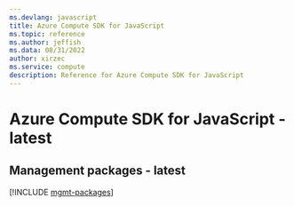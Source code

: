 ```yaml
---
ms.devlang: javascript
title: Azure Compute SDK for JavaScript
ms.topic: reference
ms.author: jeffish
ms.data: 08/31/2022
author: xirzec
ms.service: compute
description: Reference for Azure Compute SDK for JavaScript
---
```

# Azure Compute SDK for JavaScript - latest

## Management packages - latest
[!INCLUDE [mgmt-packages](compute-mgmt-index.md)]